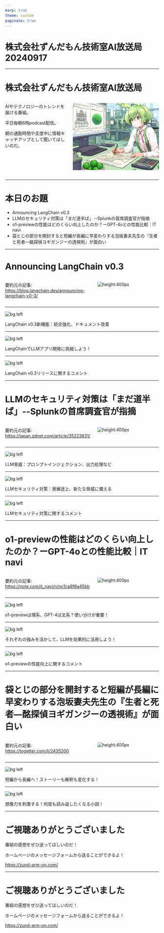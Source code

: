 ```yaml
---
marp: true
theme: custom
paginate: true
---
```


<!-- _class: title -->

# 株式会社ずんだもん技術室AI放送局 20240917



---

#  株式会社ずんだもん技術室AI放送局

<div class="columns">
<div style="flex: 5;">

AIやテクノロジーのトレンドを届ける番組。

平日毎朝6時podcast配信。

朝の通勤時間や支度中に情報キャッチアップとして聞いてほしいのだ。

</div>
<div style="flex: 7;">

![height:500px](/images/zundarmon_titlebar2.jpg)

</div>
</div>

---

# 本日のお題

- Announcing LangChain v0.3
- LLMのセキュリティ対策は「まだ道半ば」--Splunkの首席調査官が指摘
- o1-previewの性能はどのくらい向上したのか？ーGPT-4oとの性能比較｜IT navi
- 袋とじの部分を開封すると短編が長編に早変わりする泡坂妻夫先生の『生者と死者―酩探偵ヨギガンジーの透視術』が面白い

---

# Announcing LangChain v0.3

<div class="columns">
<div style="flex: 7;">

要約元の記事: https://blog.langchain.dev/announcing-langchain-v0-3/

</div>
<div style="flex: 5;">

![height:400px](/slides/20240917/images/3.jpg)

</div>
</div>

---

![bg left](/slides/20240917/images/4.jpg)

LangChain v0.3新機能：統合強化、ドキュメント改善

---

![bg left](/slides/20240917/images/5.jpg)

LangChainでLLMアプリ開発に挑戦しよう！

---

![bg left](/slides/20240917/images/6.jpg)

LangChain v0.3リリースに関するコメント

---

# LLMのセキュリティ対策は「まだ道半ば」--Splunkの首席調査官が指摘

<div class="columns">
<div style="flex: 7;">

要約元の記事: https://japan.zdnet.com/article/35223831/

</div>
<div style="flex: 5;">

![height:400px](/slides/20240917/images/7.jpg)

</div>
</div>

---

![bg left](/slides/20240917/images/8.jpg)

LLM脅威：プロンプトインジェクション、出力処理など

---

![bg left](/slides/20240917/images/9.jpg)

LLMセキュリティ対策：発展途上、新たな脅威に備える

---

![bg left](/slides/20240917/images/10.jpg)

LLMセキュリティ対策に関するコメント

---

# o1-previewの性能はどのくらい向上したのか？ーGPT-4oとの性能比較｜IT navi

<div class="columns">
<div style="flex: 7;">

要約元の記事: https://note.com/it_navi/n/nc1ca8f6a45bb

</div>
<div style="flex: 5;">

![height:400px](/slides/20240917/images/11.jpg)

</div>
</div>

---

![bg left](/slides/20240917/images/12.jpg)

o1-previewは理系、GPT-4は文系？使い分けが重要！

---

![bg left](/slides/20240917/images/13.jpg)

それぞれの強みを活かして、LLMを効果的に活用しよう！

---

![bg left](/slides/20240917/images/14.jpg)

o1-previewの性能向上に関するコメント

---

# 袋とじの部分を開封すると短編が長編に早変わりする泡坂妻夫先生の『生者と死者―酩探偵ヨギガンジーの透視術』が面白い

<div class="columns">
<div style="flex: 7;">

要約元の記事: https://togetter.com/li/2435200

</div>
<div style="flex: 5;">

![height:400px](/slides/20240917/images/15.jpg)

</div>
</div>

---

![bg left](/slides/20240917/images/16.jpg)

短編から長編へ！ストーリーも解釈も変化する！

---

![bg left](/slides/20240917/images/17.jpg)

想像力を刺激する！何度も読み返したくなる小説！

---

<!-- _class: end -->

# ご視聴ありがとうございました

番組の感想をぜひ送ってほしいのだ！

ホームページのメッセージフォームから送ることができるよ！

https://zund-arm-on.com/

---

<!-- _class: end -->

# ご視聴ありがとうございました

番組の感想をぜひ送ってほしいのだ！

ホームページのメッセージフォームから送ることができるよ！

https://zund-arm-on.com/

